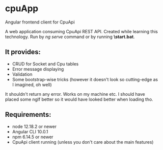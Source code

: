 # cpuApp
 Angular frontend client for CpuApi

A web application consuming CpuApi REST API. Created while learning this technology. Run by *ng serve* command or by running **\start.bat**.

## It provides:
- CRUD for Socket and Cpu tables
- Error message displaying
- Validation
- Some bootstrap-wise tricks (however it doesn't look so cutting-edge as I imagined, oh well)

It shouldn't return any error. Works on my machine etc. I should have placed some ngIf better so it would have looked better when loading tho.

## Requirements:
- node 12.18.2 or newer
- Angular CLI 10.0.1
- npm 6.14.5 or newer
- CpuApi client running (unless you don't care about the main features)
